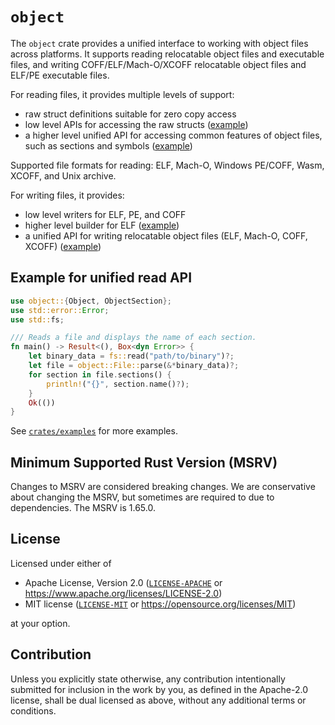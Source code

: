 # `object`

The `object` crate provides a unified interface to working with object files
across platforms. It supports reading relocatable object files and executable files,
and writing COFF/ELF/Mach-O/XCOFF relocatable object files and ELF/PE executable files.

For reading files, it provides multiple levels of support:

* raw struct definitions suitable for zero copy access
* low level APIs for accessing the raw structs ([example](crates/examples/src/readobj/))
* a higher level unified API for accessing common features of object files, such
  as sections and symbols ([example](crates/examples/src/objdump.rs))

Supported file formats for reading: ELF, Mach-O, Windows PE/COFF, Wasm, XCOFF, and Unix archive.

For writing files, it provides:

* low level writers for ELF, PE, and COFF
* higher level builder for ELF ([example](crates/rewrite/src))
* a unified API for writing relocatable object files (ELF, Mach-O, COFF, XCOFF)
  ([example](crates/examples/src/bin/simple_write.rs))

## Example for unified read API
```rust
use object::{Object, ObjectSection};
use std::error::Error;
use std::fs;

/// Reads a file and displays the name of each section.
fn main() -> Result<(), Box<dyn Error>> {
    let binary_data = fs::read("path/to/binary")?;
    let file = object::File::parse(&*binary_data)?;
    for section in file.sections() {
        println!("{}", section.name()?);
    }
    Ok(())
}
```

See [`crates/examples`](crates/examples) for more examples.

## Minimum Supported Rust Version (MSRV)

Changes to MSRV are considered breaking changes. We are conservative about changing the MSRV,
but sometimes are required to due to dependencies. The MSRV is 1.65.0.

## License

Licensed under either of

  * Apache License, Version 2.0 ([`LICENSE-APACHE`](./LICENSE-APACHE) or https://www.apache.org/licenses/LICENSE-2.0)
  * MIT license ([`LICENSE-MIT`](./LICENSE-MIT) or https://opensource.org/licenses/MIT)

at your option.

## Contribution

Unless you explicitly state otherwise, any contribution intentionally submitted
for inclusion in the work by you, as defined in the Apache-2.0 license, shall be
dual licensed as above, without any additional terms or conditions.
